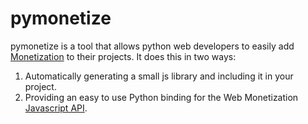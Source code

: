 # pymonetize
pymonetize is a tool that allows python web developers to easily add [Monetization](https://webmonetization.org/) to their projects. It does this in two ways:
1. Automatically generating a small js library and including it in your project.
2. Providing an easy to use Python binding for the Web Monetization [Javascript API](https://webmonetization.org/docs/api).
